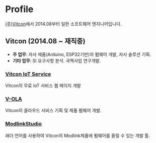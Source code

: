 # Profile
[(주)Vitcon](http://vitcon.co.kr/default/)에서 2014.08부터 일한 소프트웨어 엔지니어입니다.

## Vitcon (2014.08 ~ 재직중)
 + **주 업무**: 자사 제품(Arduino, ESP32기반)의 펌웨어 개발, 자사 솔루션 기획.
 + **기타 업무**: SI 요구사항 분석. 국책사업 연구개발.

### [Vitcon IoT Service](https://iot.vitcon.co.kr/login/)
Vitcon의 무료 IoT 서비스 웹 페이지 개발

### [V-OLA](./V-OLA)
Vitcon의 클라우드 서비스 기획 및 제품 펌웨어 개발.

### [ModlinkStudio](./ModlinkStudio)
래더 언어를 사용하여 Vitcon의 Modlink제품에 펌웨어를 올릴 수 있는 개발 툴.

